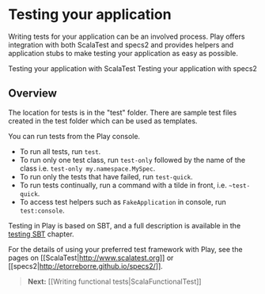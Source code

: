 <!--- Copyright (C) 2009-2013 Typesafe Inc. <http://www.typesafe.com> -->
# Testing your application

Writing tests for your application can be an involved process. Play offers integration with both ScalaTest and specs2 and provides helpers and application stubs to make testing your application as easy as possible. 

 Testing your application with ScalaTest
 Testing your application with specs2

## Overview

The location for tests is in the "test" folder.  There are sample test files created in the test folder which can be used as templates.

You can run tests from the Play console.

* To run all tests, run `test`.
* To run only one test class, run `test-only` followed by the name of the class i.e. `test-only my.namespace.MySpec`.
* To run only the tests that have failed, run `test-quick`.
* To run tests continually, run a command with a tilde in front, i.e. `~test-quick`.
* To access test helpers such as `FakeApplication` in console, run `test:console`.

Testing in Play is based on SBT, and a full description is available in the [testing SBT](http://www.scala-sbt.org/0.13.0/docs/Detailed-Topics/Testing) chapter.

For the details of using your preferred test framework with Play, see the pages on [[ScalaTest|http://www.scalatest.org]] or [[specs2|http://etorreborre.github.io/specs2/]].

> **Next:** [[Writing functional tests|ScalaFunctionalTest]]
